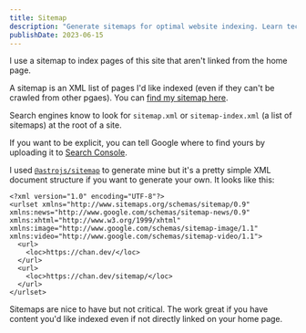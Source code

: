 ```yaml
---
title: Sitemap
description: "Generate sitemaps for optimal website indexing. Learn techniques to aid search engines in discovering and indexing your public (and hidden) pages."
publishDate: 2023-06-15
---
```


I use a sitemap to index pages of this site that aren't linked from the home page.

A sitemap is an XML list of pages I'd like indexed (even if they can't be crawled from other pgaes).
You can [find my sitemap here](https://chan.dev/sitemap-0.xml).

Search engines know to look for `sitemap.xml` or `sitemap-index.xml` (a list of sitemaps) at the root of a site.

If you want to be explicit, you can tell Google where to find yours by uploading it to [Search Console](https://search.google.com/search-console/sitemaps).

I used [`@astrojs/sitemap`](https://docs.astro.build/en/guides/integrations-guide/sitemap/) to generate mine but it's a pretty simple XML document structure if you want to generate your own.
It looks like this:

```
<?xml version="1.0" encoding="UTF-8"?>
<urlset xmlns="http://www.sitemaps.org/schemas/sitemap/0.9" xmlns:news="http://www.google.com/schemas/sitemap-news/0.9" xmlns:xhtml="http://www.w3.org/1999/xhtml" xmlns:image="http://www.google.com/schemas/sitemap-image/1.1" xmlns:video="http://www.google.com/schemas/sitemap-video/1.1">
  <url>
    <loc>https://chan.dev/</loc>
  </url>
  <url>
    <loc>https://chan.dev/sitemap/</loc>
  </url>
</urlset>
```

Sitemaps are nice to have but not critical.
The work great if you have content you'd like indexed even if not directly linked on your home page.
